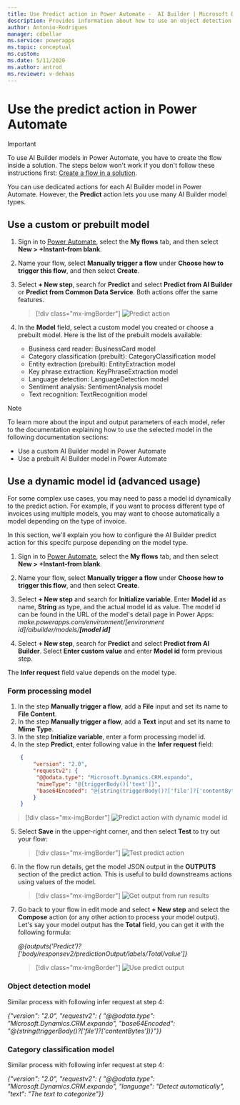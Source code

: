 ```yaml
---
title: Use Predict action in Power Automate -  AI Builder | Microsoft Docs
description: Provides information about how to use an object detection model in Power Automate
author: Antonio-Rodrigues
manager: cdbellar
ms.service: powerapps
ms.topic: conceptual
ms.custom: 
ms.date: 5/11/2020
ms.author: antrod
ms.reviewer: v-dehaas
---
```


# Use the predict action in Power Automate

> [!IMPORTANT]
 > To use AI Builder models in Power Automate, you have to create the flow inside a solution. The steps below won't work if you don't follow these instructions first: [Create a flow in a solution](/flow/create-flow-solution).

You can use dedicated actions for each AI Builder model in Power Automate. However, the **Predict** action lets you use many AI Builder model types.

## Use a custom or prebuilt model

1. Sign in to [Power Automate](https://flow.microsoft.com/), select the **My flows** tab, and then select **New > +Instant-from blank**.
1. Name your flow, select **Manually trigger a flow** under **Choose how to trigger this flow**, and then select **Create**.
1. Select **+ New step**, search for **Predict** and select **Predict from AI Builder** or **Predict from Common Data Service**. Both actions offer the same features.

    > [!div class="mx-imgBorder"]
    > ![Predict action](media/predict-action.png "Predict action")

1. In the **Model** field, select a custom model you created or choose a prebuilt model. Here is the list of the prebuilt models available:
   - Business card reader: BusinessCard model
   - Category classification (prebuilt): CategoryClassification model
   - Entity extraction (prebuilt): EntityExtraction model 
   - Key phrase extraction: KeyPhraseExtraction model
   - Language detection: LanguageDetection model
   - Sentiment analysis: SentimentAnalysis model
   - Text recognition: TextRecognition model

>[!NOTE]
>
>To learn more about the input and output parameters of each model, refer to the documentation explaining how to use the selected model in the following documentation sections:
>- Use a custom AI Builder model in Power Automate
>- Use a prebuilt AI Builder model in Power Automate


## Use a dynamic model id (advanced usage)
For some complex use cases, you may need to pass a model id dynamically to the predict action. For example, if you want to process different type of invoices using multiple models, you may want to choose automatically a model depending on the type of invoice.

In this section, we'll explain you how to configure the AI Builder predict action for this specifc purpose depending on the model type.

1. Sign in to [Power Automate](https://flow.microsoft.com/), select the **My flows** tab, and then select **New > +Instant-from blank**.

1. Name your flow, select **Manually trigger a flow** under **Choose how to trigger this flow**, and then select **Create**.

1. Select **+ New step** and search for **Initialize variable**. Enter **Model id** as name, **String** as type, and the actual model id as value. 
The model id can be found in the URL of the model's detail page in Power Apps: *make.powerapps.com/environment/[environment id]/aibuilder/models/**[model id]*** 

1. Select **+ New step**, search for **Predict** and select **Predict from AI Builder**. Select **Enter custom value** and enter **Model id** form previous step.

The **Infer request** field value depends on the model type.

### Form processing model

1. In the step **Manually trigger a flow**, add a **File** input and set its name to **File Content**.
1. In the step **Manually trigger a flow**, add a **Text** input and set its name to **Mime Type**.
1. In the step **Initialize variable**, enter a form processing model id.
1. In the step **Predict**, enter following value in the **Infer request** field:

```json
    {
        "version": "2.0",
        "requestv2": {
         "@@odata.type": "Microsoft.Dynamics.CRM.expando",
         "mimeType": "@{triggerBody()['text']}",
         "base64Encoded": "@{string(triggerBody()?['file']?['contentBytes'])}"
        }
    }
```

>    [!div class="mx-imgBorder"]
>    ![Predict action with dynamic model id](media/DynModelId-1.png "Predict action with dynamic model id")

5. Select **Save** in the upper-right corner, and then select **Test** to try out your flow:
    
    > [!div class="mx-imgBorder"]
    > ![Test predict action](media/DynModelId-2.png "Test predict action")

6. In the flow run details, get the model JSON output in the **OUTPUTS** section of the predict action. This is useful to build downstreams actions using values of the model.

    > [!div class="mx-imgBorder"]
    > ![Get output from run results](media/DynModelId-3.png "Get output from run results")

7. Go back to your flow in edit mode and select  **+ New step** and select the **Compose** action (or any other action to process your model output). Let's say your model output has the **Total** field, you can get it with the following formula:

    *@{outputs('Predict')?['body/responsev2/predictionOutput/labels/Total/value']}*

    > [!div class="mx-imgBorder"]
    > ![Use predict output](media/DynModelId-4.png "Use predict output")


### Object detection model

Similar process with following infer request at step 4:

*{"version": "2.0", "requestv2": {
    "@@odata.type": "Microsoft.Dynamics.CRM.expando",
    "base64Encoded": "@{string(triggerBody()?['file']?['contentBytes'])}"}}*


### Category classification model

Similar process with following infer request at step 4:

*{"version": "2.0", "requestv2": {
    "@@odata.type": "Microsoft.Dynamics.CRM.expando",
    "language": "Detect automatically",
    "text": "The text to categorize"}}*
 
 
